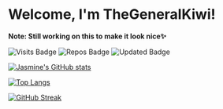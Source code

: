 # Welcome, I'm TheGeneralKiwi! 
**Note: Still working on this to make it look nice✨**


![Visits Badge](https://badges.pufler.dev/visits/TheGeneralKiwi/TheGeneralKiwi)
![Repos Badge](https://badges.pufler.dev/repos/TheGeneralKiwi)
![Updated Badge](https://badges.pufler.dev/updated/TheGeneralKiwi/TheGeneralKiwi)
<!--![Profile Views](https://komarev.com/ghpvc/?username=TheGeneralKiwi&color=red)-->

<!--Tools:

![Sketch](https://img.shields.io/badge/Sketch-FFB387?style=for-the-badge&logo=sketch&logoColor=black)-->

[![Jasmine's GitHub stats](https://github-readme-stats.vercel.app/api?username=TheGeneralKiwi&show_icons=true&theme=onedark)](https://github.com/anuraghazra/github-readme-stats)

[![Top Langs](https://github-readme-stats.vercel.app/api/top-langs/?username=TheGeneralKiwi&layout=compact&theme=onedark)](https://github.com/anuraghazra/github-readme-stats)

[![GitHub Streak](http://github-readme-streak-stats.herokuapp.com?user=TheGeneralKiwi&theme=onedark&date_format=M%20j%5B%2C%20Y%5D)](https://git.io/streak-stats)



<!--

https://github.com/Ileriayo/markdown-badges
^ for skill badges (sketch, adobe, etc.)

https://shields.io/category/dependencies 
^ badge generator


You can find me on:
- [Medium](https://medium.com/@jaspeach)
- LinkedIn (Link)
-->


 
<!-- I"m looking forward to collaborate on smaller projects (as someone new to GitHub)
- I'm looking for help with anything honestly, pointers and corrections are more than welcome on any public project.
- Ask me about HTML, CSS, Airtable, etc. (Writing & Art included)

### Currently Learning:
- Swift/SwiftUI
- Advanced Web Development
- Javascript
- Limba română

### Currently Working On:
- Website to Sell My Art 
- Productivity App
- A Fantasy Novel
- A Game(?)

You can find me on:
- [Medium](https://medium.com/@jaspeach)


Fun Fact: I can move my ears-->

<!--
**TheGeneralKiwi/TheGeneralKiwi** is a ✨ _special_ ✨ repository because its `README.md` (this file) appears on your GitHub profile.

Here are some ideas to get you started:

- 🔭 I’m currently working on ...
- 🌱 I’m currently learning ...
- 👯 I’m looking to collaborate on ...
- 🤔 I’m looking for help with ...
- 💬 Ask me about ...
- 📫 How to reach me: ...
- 😄 Pronouns: ...
- ⚡ Fun fact: ...
-->
